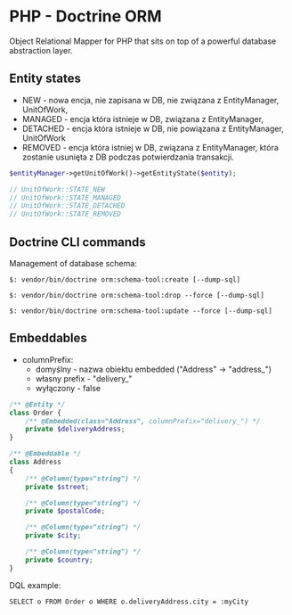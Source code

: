 # PHP - Doctrine ORM

Object Relational Mapper for PHP that sits on top of a powerful database abstraction layer.

## Entity states

- NEW - nowa encja, nie zapisana w DB, nie związana z EntityManager, UnitOfWork,
- MANAGED - encja która istnieje w DB, związana z EntityManager,
- DETACHED - encja która istnieje w DB, nie powiązana z EntityManager, UnitOfWork
- REMOVED - encja która istniej w DB, związana z EntityManager, która zostanie usunięta z DB podczas potwierdzania transakcji.

```php
$entityManager->getUnitOfWork()->getEntityState($entity);

// UnitOfWork::STATE_NEW
// UnitOfWork::STATE_MANAGED
// UnitOfWork::STATE_DETACHED
// UnitOfWork::STATE_REMOVED
```

## Doctrine CLI commands

Management of database schema:

```
$: vendor/bin/doctrine orm:schema-tool:create [--dump-sql]

$: vendor/bin/doctrine orm:schema-tool:drop --force [--dump-sql]

$: vendor/bin/doctrine orm:schema-tool:update --force [--dump-sql]
```

## Embeddables

- columnPrefix:
  - domyślny - nazwa obiektu embedded ("Address" -> "address_")
  - własny prefix - "delivery_"
  - wyłączony - false

```php
/** @Entity */
class Order {
    /** @Embedded(class="Address", columnPrefix="delivery_") */
    private $deliveryAddress;
}

/** @Embeddable */
class Address
{
    /** @Column(type="string") */
    private $street;

    /** @Column(type="string") */
    private $postalCode;

    /** @Column(type="string") */
    private $city;

    /** @Column(type="string") */
    private $country;
}
```

DQL example:

```
SELECT o FROM Order o WHERE o.deliveryAddress.city = :myCity
```